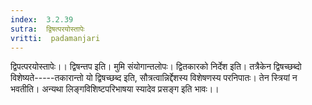 ```yaml
---
index:  3.2.39
sutra:  द्विषत्परयोस्तापेः
vritti:  padamanjari
---
```


द्विपत्परयोस्तापेः।। द्विषन्तप इति। मुमि संयोगान्तलोपः। द्वितकारको निर्देश इति। तत्रैकेन द्विषच्छब्दो विशेष्यते-----तकारान्तो यो द्विषच्छब्द इति, सौत्रत्वान्निर्द्देशस्य विशेषणस्य परनिपातः। तेन स्त्रियां न भवतीति। अन्यथा लिङ्गविशिष्टपरिभाषया स्यादेव प्रसङ्ग इति भावः।।
